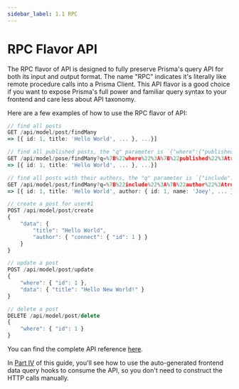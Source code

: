 ```yaml
---
sidebar_label: 1.1 RPC
---
```


# RPC Flavor API

The RPC flavor of API is designed to fully preserve Prisma's query API for both its input and output format. The name "RPC" indicates it's literally like remote procedure calls into a Prisma Client. This API flavor is a good choice if you want to expose Prisma's full power and familiar query syntax to your frontend and care less about API taxonomy.

Here are a few examples of how to use the RPC flavor of API:

```ts
// find all posts
GET /api/model/post/findMany
=> [{ id: 1, title: 'Hello World', ... }, ...}]

// find all published posts, the "q" parameter is `{"where":{"published":true}}` url-encoded
GET /api/model/pose/findMany?q=%7B%22where%22%3A%7B%22published%22%3Atrue%7D%7D
=> [{ id: 1, title: 'Hello World', ... }, ...}]

// find all posts with their authors, the "q" parameter is `{"include":{"author":true}}` url-encoded
GET /api/model/post/findMany?q=%7B%22include%22%3A%7B%22author%22%3Atrue%7D%7D
=> [{ id: 1, title: 'Hello World', author: { id: 1, name: 'Joey', ... } }, ...}]

// create a post for user#1
POST /api/model/post/create
{
    "data": {
        "title": "Hello World",
        "author": { "connect": { "id": 1 } }
    }
}

// update a post
POST /api/model/post/update
{
    "where": { "id": 1 },
    "data": { "title": "Hello New World!" }
}

// delete a post
DELETE /api/model/post/delete
{
    "where": { "id": 1 }
}
```

You can find the complete API reference [here](/docs/reference/server-adapters/api-handlers/rpc).

In [Part IV](/docs/the-complete-guide/part4/) of this guide, you'll see how to use the auto-generated frontend data query hooks to consume the API, so you don't need to construct the HTTP calls manually.
